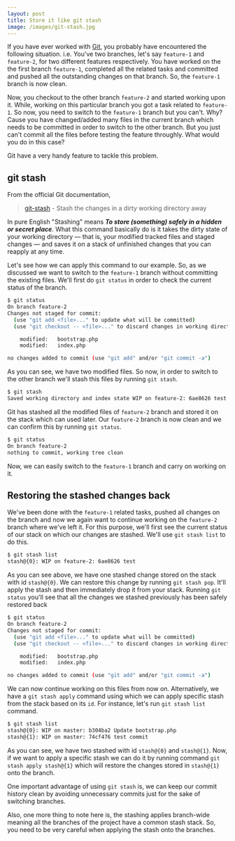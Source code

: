 ```yaml
---
layout: post
title: Store it like git stash
image: /images/git-stash.jpg
---
```


If you have ever worked with [Git](https://git-scm.com/), you probably have encountered the following situation. i.e. You've two branches, let's say `feature-1` and `feature-2`, for two different features respectively. You have worked on the the first branch `feature-1`, completed all the related tasks and committed and pushed all the outstanding changes on that branch. So, the `feature-1` branch is now clean.

Now, you checkout to the other branch `feature-2` and started working upon it. While, working on this particular branch you got a task related to `feature-1`. So now, you need to switch to the `feature-1` branch but you can't. Why? Cause you have changed/added many files in the current branch which needs to be committed in order to switch to the other branch. But you just can't commit all the files before testing the feature throughly. What would you do in this case?

Git have a very handy feature to tackle this problem.

## git stash

From the official Git documentation, 

> [git-stash](https://git-scm.com/docs/git-stash) - Stash the changes in a dirty working directory away

In pure English "Stashing" means __*To store (something) safely in a hidden or secret place*__. What this command basically do is it takes the dirty state of your working directory — that is, your modified tracked files and staged changes — and saves it on a stack of unfinished changes that you can reapply at any time.

Let's see how we can apply this command to our example. So, as we discussed we want to switch to the `feature-1` branch without committing the existing files. We'll first do `git status` in order to check the current status of the branch.

```bash
$ git status
On branch feature-2
Changes not staged for commit:
  (use "git add <file>..." to update what will be committed)
  (use "git checkout -- <file>..." to discard changes in working directory)

	modified:   bootstrap.php
	modified:   index.php

no changes added to commit (use "git add" and/or "git commit -a")
```

As you can see, we have two modified files. So now, in order to switch to the other branch we'll stash this files by running `git stash`.

```bash
$ git stash
Saved working directory and index state WIP on feature-2: 6ae8626 test
```

Git has stashed all the modified files of `feature-2` branch and stored it on the stack which can used later. Our `feature-2` branch is now clean and we can confirm this by running `git status`.

```bash
$ git status
On branch feature-2
nothing to commit, working tree clean
```

Now, we can easily switch to the `feature-1` branch and carry on working on it.

## Restoring the stashed changes back

We've been done with the `feature-1` related tasks, pushed all changes on the branch and now we again want to continue working on the `feature-2` branch where we've left it. For this purpose, we'll first see the current status of our stack on which our changes are stashed. We'll use `git stash list` to do this.


```bash
$ git stash list
stash@{0}: WIP on feature-2: 6ae8626 test
```

As you can see above, we have one stashed change stored on the stack with id `stash@{0}`. We can restore this change by running `git stash pop`. It'll apply the stash and then immediately drop it from your stack. Running `git status` you'll see that all the changes we stashed previously has been safely restored back


```bash
$ git status
On branch feature-2
Changes not staged for commit:
  (use "git add <file>..." to update what will be committed)
  (use "git checkout -- <file>..." to discard changes in working directory)

	modified:   bootstrap.php
	modified:   index.php

no changes added to commit (use "git add" and/or "git commit -a")
```

We can now continue working on this files from now on. Alternatively, we have a `git stash apply` command using which we can apply specific stash from the stack based on its `id`. For instance, let's run `git stash list` command.

```bash
$ git stash list
stash@{0}: WIP on master: b304ba2 Update bootstrap.php
stash@{1}: WIP on master: 74cf476 test commit
```

As you can see, we have two stashed with id `stash@{0}` and `stash@{1}`. Now, if we want to apply a specific stash we can do it by running command `git stash apply stash@{1}` which will restore the changes stored in `stash@{1}` onto the branch.

One important advantage of using `git stash` is, we can keep our commit history clean by avoiding unnecessary commits just for the sake of switching branches.

Also, one more thing to note here is, the stashing applies branch-wide meaning all the branches of the project have a common stash stack. So, you need to be very careful when applying the stash onto the branches.